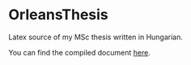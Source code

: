 # OrleansThesis

Latex source of my MSc thesis written in Hungarian.

You can find the compiled document [here](https://drive.google.com/open?id=0B13BogC4RA5oVGtXSElUdkZId2M).
